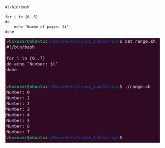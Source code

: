 ```
#!/bin/bash

for i in {0..5}
do
    echo "Numbe of pages: $i"
done
```
![Code](https://github.com/boa3444/Linux_Lab/blob/20afd810141bdb937b01b135367083a318b95bca/images/array_range.png)
